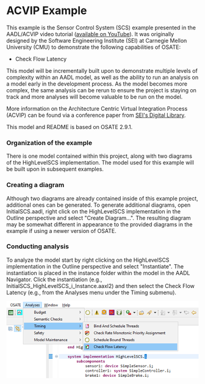 # ACVIP Example

This example is the Sensor Control System (SCS) example presented in the AADL/ACVIP video tutorial ([available on YouTube](https://youtu.be/UQ9dWhLws-Q)).
It was originally designed by the Software Engineering Institute (SEI) at
Carnegie Mellon University (CMU) to demonstrate the following
capabilities of OSATE:

* Check Flow Latency

This model will be incrementally built upon to demonstrate multiple levels of complexity within an AADL model, as well as the ability to run an analysis on a model early in the development process. As the model becomes more complex, the same analysis can be rerun to ensure the project is staying on track and more analyses will become valuable to be run on the model.

More information on the Architecture Centric Virtual Integration Process (ACVIP) can be found via a conference paper from [SEI's Digital Library](https://resources.sei.cmu.edu/library/asset-view.cfm?assetid=634965). 

This model and README is based on OSATE 2.9.1.

### Organization of the example

There is one model contained within this project, along with two diagrams of the HighLevelSCS implementation. The model used for this example will be built upon in subsequent examples.

### Creating a diagram

Although two diagrams are already contained inside of this example project, additional ones can be generated. To generate additional diagrams, open InitialSCS.aadl, right click on the HighLevelSCS implementation in the Outline perspective and select "Create Diagram...". The resulting diagram may be somewhat different in appearance to the provided diagrams in the example if using a newer version of OSATE.

### Conducting analysis

To analyze the model start by right clicking on the HighLevelSCS implementation in the Outline perspective and select "Instantiate". The instantiation is placed in the instance folder within the model in the AADL Navigator. Click the instantiation (e.g., InitialSCS_HighLevelSCS_i_Instance.aaxl2) and then select the Check Flow Latency (e.g., from the Analyses menu under the Timing submenu).

![png](images/CheckFlowLatency.png)
